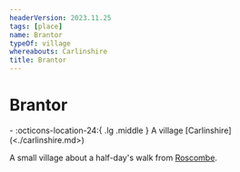 ```yaml
---
headerVersion: 2023.11.25
tags: [place]
name: Brantor
typeOf: village
whereabouts: Carlinshire
title: Brantor
---
```

# Brantor
<div class="grid cards ext-narrow-margin ext-one-column" markdown>
-    :octicons-location-24:{ .lg .middle } A village [Carlinshire](<./carlinshire.md>)  
</div>


A small village about a half-day's walk from [Roscombe](<./roscombe.md>).